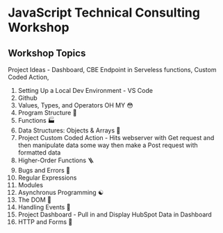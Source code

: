 # JavaScript Technical Consulting Workshop

## Workshop Topics

Project Ideas - Dashboard, CBE Endpoint in Serveless functions, Custom Coded Action, 

1. Setting Up a Local Dev Environment - VS Code
2. Github
3. Values, Types, and Operators OH MY 😳
4. Program Structure 🏢
5. Functions 🏭
6. Data Structures: Objects & Arrays 🧮
7. Project Custom Coded Action - Hits webserver with Get request and then manipulate data some way then make a Post request with formatted data
8. Higher-Order Functions 🪜
9. Bugs and Errors 🐞
10. Regular Expressions 
11. Modules
12. Asynchronus Programming ☯️
13. The DOM 📄
14. Handling Events 🎪
15. Project Dashboard - Pull in and Display HubSpot Data in Dashboard
16. HTTP and Forms 📡
